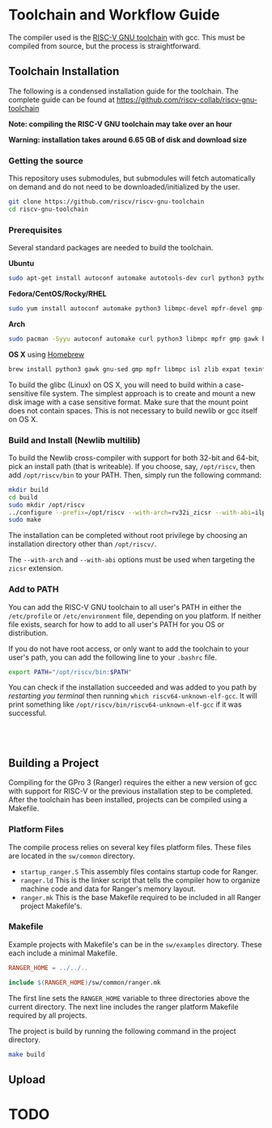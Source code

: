 # Toolchain and Workflow Guide

The compiler used is the [RISC-V GNU toolchain](https://github.com/riscv-collab/riscv-gnu-toolchain) with gcc.
This must be compiled from source, but the process is straightforward.

## Toolchain Installation

The following is a condensed installation guide for the toolchain.
The complete guide can be found at https://github.com/riscv-collab/riscv-gnu-toolchain

**Note: compiling the RISC-V GNU toolchain may take over an hour**

**Warning: installation takes around 6.65 GB of disk and download size**

### Getting the source

This repository uses submodules, but submodules will fetch automatically on demand and do not need to be downloaded/initialized by the user.

```bash
git clone https://github.com/riscv/riscv-gnu-toolchain
cd riscv-gnu-toolchain
```

### Prerequisites

Several standard packages are needed to build the toolchain.

**Ubuntu**
```bash
sudo apt-get install autoconf automake autotools-dev curl python3 python3-pip libmpc-dev libmpfr-dev libgmp-dev gawk build-essential bison flex texinfo gperf libtool patchutils bc zlib1g-dev libexpat-dev ninja-build git cmake libglib2.0-dev
```

**Fedora/CentOS/Rocky/RHEL**
```bash
sudo yum install autoconf automake python3 libmpc-devel mpfr-devel gmp-devel gawk  bison flex texinfo patchutils gcc gcc-c++ zlib-devel expat-devel
```

**Arch**
```bash
sudo pacman -Syyu autoconf automake curl python3 libmpc mpfr gmp gawk base-devel bison flex texinfo gperf libtool patchutils bc zlib expat
```

**OS X** using [Homebrew](https://brew.sh/)
```bash
brew install python3 gawk gnu-sed gmp mpfr libmpc isl zlib expat texinfo flock
```
To build the glibc (Linux) on OS X, you will need to build within a case-sensitive file system. The simplest approach is to create and mount a new disk image with a case sensitive format. Make sure that the mount point does not contain spaces. This is not necessary to build newlib or gcc itself on OS X.

### Build and Install (Newlib multilib)

To build the Newlib cross-compiler with support for both 32-bit and 64-bit, pick an install path (that is writeable).
If you choose, say, `/opt/riscv`, then add `/opt/riscv/bin` to your PATH.
Then, simply run the following command:

```bash
mkdir build
cd build
sudo mkdir /opt/riscv
../configure --prefix=/opt/riscv --with-arch=rv32i_zicsr --with-abi=ilp32
sudo make
```

The installation can be completed without root privilege by choosing an installation directory other than `/opt/riscv/`.

The `--with-arch` and `--with-abi` options must be used when targeting the `zicsr` extension.

### Add to PATH

You can add the RISC-V GNU toolchain to all user's PATH in either the `/etc/profile` or `/etc/environment` file, depending on you platform.
If neither file exists, search for how to add to all user's PATH for you OS or distribution.

If you do not have root access, or only want to add the toolchain to your user's path, you can add the following line to your `.bashrc` file.

```bash
export PATH="/opt/riscv/bin:$PATH"
```

You can check if the installation succeeded and was added to you path by *restarting you terminal* then running `which riscv64-unknown-elf-gcc`.
It will print something like `/opt/riscv/bin/riscv64-unknown-elf-gcc` if it was successful.

<br><br>

## Building a Project

Compiling for the GPro 3 (Ranger) requires the either a new version of gcc with support for RISC-V or the previous installation step to be completed.
After the toolchain has been installed, projects can be compiled using a Makefile.

### Platform Files

The compile process relies on several key files platform files.
These files are located in the `sw/common` directory.

- `startup_ranger.S` This assembly files contains startup code for Ranger.
- `ranger.ld` This is the linker script that tells the compiler how to organize machine code and data for Ranger's memory layout.
- `ranger.mk` This is the base Makefile required to be included in all Ranger project Makefile's.

### Makefile

Example projects with Makefile's can be in the `sw/examples` directory.
These each include a minimal Makefile.

```makefile
RANGER_HOME = ../../..

include $(RANGER_HOME)/sw/common/ranger.mk
```

The first line sets the `RANGER_HOME` variable to three directories above the current directory.
The next line includes the ranger platform Makefile required by all projects.

The project is build by running the following command in the project directory.

```bash
make build
```


## Upload

# TODO
